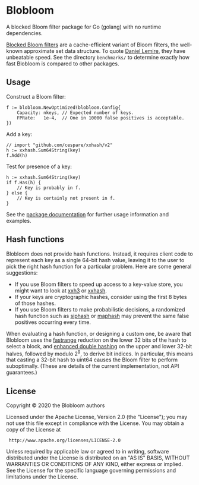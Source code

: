 Blobloom
========

A blocked Bloom filter package for Go (golang) with no runtime dependencies.

[Blocked Bloom filters](https://algo2.iti.kit.edu/documents/cacheefficientbloomfilters-jea.pdf)
are a cache-efficient variant of Bloom filters, the well-known approximate set
data structure. To quote [Daniel Lemire](https://lemire.me/blog/2019/12/19/xor-filters-faster-and-smaller-than-bloom-filters/),
they have unbeatable speed. See the directory ``benchmarks/`` to determine
exactly how fast Blobloom is compared to other packages.

Usage
-----

Construct a Bloom filter:

	f := blobloom.NewOptimized(blobloom.Config{
		Capacity: nkeys, // Expected number of keys.
		FPRate:   1e-4,  // One in 10000 false positives is acceptable.
	})

Add a key:

	// import "github.com/cespare/xxhash/v2"
	h := xxhash.Sum64String(key)
	f.Add(h)

Test for presence of a key:

	h := xxhash.Sum64String(key)
	if f.Has(h) {
		// Key is probably in f.
	} else {
		// Key is certainly not present in f.
	}

See the [package documentation](https://pkg.go.dev/github.com/greatroar/blobloom)
for further usage information and examples.

Hash functions
--------------

Blobloom does not provide hash functions. Instead, it requires client code to
represent each key as a single 64-bit hash value, leaving it to the user to
pick the right hash function for a particular problem. Here are some general
suggestions:

* If you use Bloom filters to speed up access to a key-value store, you might
want to look at [xxh3](https://github.com/zeebo/xxh3) or [xxhash](
https://github.com/cespare/xxhash).
* If your keys are cryptographic hashes, consider using the first 8 bytes of those hashes.
* If you use Bloom filters to make probabilistic decisions, a randomized hash
function such as [siphash](https://github.com/dchest/siphash) or [maphash](
https://golang.org/pkg/hash/maphash) may prevent the same false positives
occurring every time.

When evaluating a hash function, or designing a custom one, be aware that
Blobloom uses the [fastrange](
https://lemire.me/blog/2016/06/27/a-fast-alternative-to-the-modulo-reduction/)
reduction on the lower 32 bits of the hash to select a block, and
[enhanced double hashing](https://www.ccs.neu.edu/home/pete/pub/bloom-filters-verification.pdf)
on the upper and lower 32-bit halves, followed by modulo 2<sup>9</sup>,
to derive bit indices.
In particular, this means that casting a 32-bit hash to uint64 causes the
Bloom filter to perform suboptimally.
(These are details of the current implementation, not API guarantees.)


License
-------

Copyright © 2020 the Blobloom authors

Licensed under the Apache License, Version 2.0 (the "License");
you may not use this file except in compliance with the License.
You may obtain a copy of the License at

     http://www.apache.org/licenses/LICENSE-2.0

Unless required by applicable law or agreed to in writing, software
distributed under the License is distributed on an "AS IS" BASIS,
WITHOUT WARRANTIES OR CONDITIONS OF ANY KIND, either express or implied.
See the License for the specific language governing permissions and
limitations under the License.
